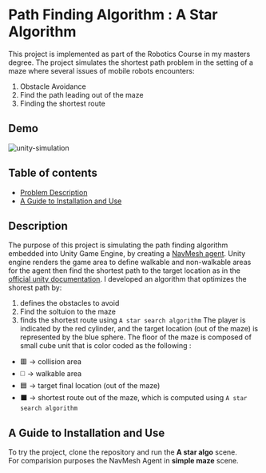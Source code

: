 # Path Finding Algorithm : A Star Algorithm 
This project is implemented as part of the Robotics Course in my masters degree. The project simulates the shortest path problem in the setting of a maze where several 
issues of mobile robots encounters:
1. Obstacle Avoidance
2. Find the path leading out of the maze
3. Finding the shortest route

## Demo
![unity-simulation](https://github.com/shaimaaK/a-star-search-algorithm-unity/assets/54285485/127eb097-89ee-476b-9c6f-d69a2695be1c)


## Table of contents
* [Problem Description](#description)
* [A Guide to Installation and Use](#a-guide-to-installation-and-use)


## Description
The purpose of this project is simulating the path finding algorithm embedded into Unity Game Engine, by creating a [NavMesh agent](https://docs.unity3d.com/Manual/nav-Overview.html). Unity engine renders the game area to define walkable and non-walkable areas for the agent then find the shortest path to the target location as in the [official unity documentation](https://docs.unity3d.com/Manual/nav-InnerWorkings.html).
I developed an algorithm that optimizes the shorest path by: 
1. defines the obstacles to avoid 
2. Find the soltuion to the maze
3. finds the shortest route using `A star search algorithm`
The player is indicated by the red cylinder, and the target location (out of the maze) is represented by the blue sphere.
The floor of the maze is composed of small cube unit that is color coded as the following :
- 🟥 -> collision area
- ◻️ -> walkable area
- 🟦 -> target final location (out of the maze)
- ⬛ -> shortest route out of the maze, which is computed using `A star search algorithm`
## A Guide to Installation and Use
To try the project, clone the repository and run the **A star algo** scene.<br>
For comparision purposes the NavMesh Agent in **simple maze** scene.





